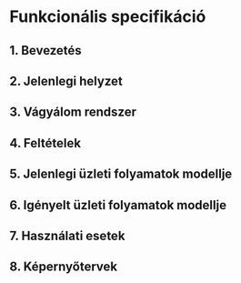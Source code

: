 # Funkcionális specifikáció

## 1. Bevezetés

## 2. Jelenlegi helyzet

## 3. Vágyálom rendszer

## 4. Feltételek

## 5. Jelenlegi üzleti folyamatok modellje

## 6. Igényelt üzleti folyamatok modellje

## 7. Használati esetek

## 8. Képernyőtervek

